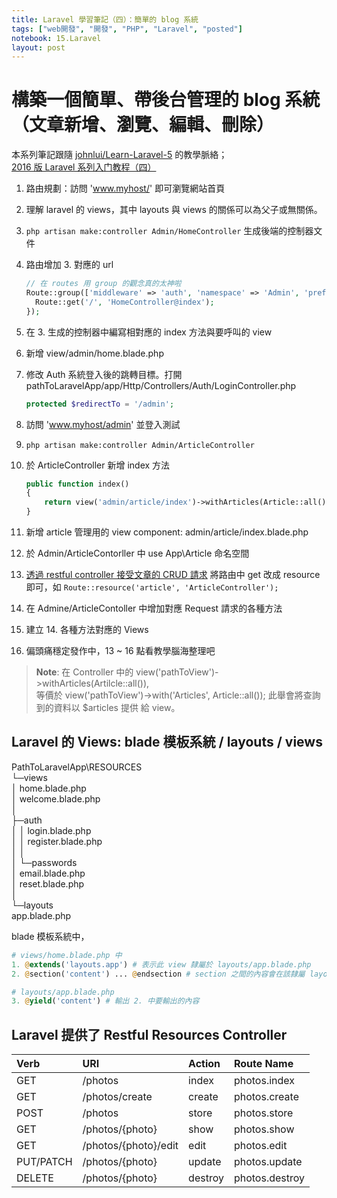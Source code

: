 ```yaml
---
title: Laravel 學習筆記（四）：簡單的 blog 系統
tags: ["web開發", "開發", "PHP", "Laravel", "posted"]
notebook: 15.Laravel
layout: post
---
```

# 構築一個簡單、帶後台管理的 blog 系統（文章新增、瀏覽、編輯、刪除）

本系列筆記跟隨 [johnlui/Learn-Laravel-5][1] 的教學脈絡；  
[2016 版 Laravel 系列入门教程（四）][2]

1. 路由規劃：訪問 'www.myhost/' 即可瀏覽網站首頁
2. 理解 laravel 的 views，其中 layouts 與 views 的關係可以為父子或無關係。
3. `php artisan make:controller Admin/HomeController` 生成後端的控制器文件
4. 路由增加 3. 對應的 url

    ```php
    // 在 routes 用 group 的觀念真的太神啦  
    Route::group(['middleware' => 'auth', 'namespace' => 'Admin', 'prefix' => 'admin'], function(){
      Route::get('/', 'HomeController@index');
    });
    ```
5. 在 3. 生成的控制器中編寫相對應的 index 方法與要呼叫的 view
6. 新增 view/admin/home.blade.php
7. 修改 Auth 系統登入後的跳轉目標。打開 pathToLaravelApp/app/Http/Controllers/Auth/LoginController.php  

    ```php
    protected $redirectTo = '/admin';
    ```
8. 訪問 'www.myhost/admin' 並登入測試
9. `php artisan make:controller Admin/ArticleController`
10. 於 ArticleController 新增 index 方法

    ```php
    public function index()
    {
        return view('admin/article/index')->withArticles(Article::all());
    }
    ```
11. 新增 article 管理用的 view component: admin/article/index.blade.php
12. 於 Admin/ArticleContorller 中 use App\Article 命名空間
13. [透過 restful controller 接受文章的 CRUD 請求](#laravel-restful-route)
將路由中 get 改成 resource 即可，如 `Route::resource('article', 'ArticleController');`
14. 在 Admine/ArticleContoller 中增加對應 Request 請求的各種方法
15. 建立 14. 各種方法對應的 Views
16. 偏頭痛穩定發作中，13 ~ 16 點看教學腦海整理吧

> **Note**: 在 Controller 中的 view('pathToView')->withArticles(Artilcle::all()),  
> 等價於 view('pathToView')->with('Articles', Article::all());
> 此舉會將查詢到的資料以 $articles 提供 給 view。

## Laravel 的 Views: blade 模板系統 / layouts / views
PathToLaravelApp\RESOURCES  
└─views  
    │  home.blade.php  
    │  welcome.blade.php  
    │  
    ├─auth  
    │  │  login.blade.php  
    │  │  register.blade.php  
    │  │  
    │  └─passwords  
    │          email.blade.php  
    │          reset.blade.php  
    │  
    └─layouts  
            app.blade.php  

blade 模板系統中，  

```php
# views/home.blade.php 中
1. @extends('layouts.app') # 表示此 view 隸屬於 layouts/app.blade.php
2. @section('content') ... @endsection # section 之間的內容會在該隸屬 layouts 下輸出

# layouts/app.blade.php
3. @yield('content') # 輸出 2. 中要輸出的內容
```

<a name="laravel-restful-route"></a>  
## Laravel 提供了 Restful Resources Controller  

| Verb      | URI                  | Action  | Route Name     |
|:----------|:---------------------|:--------|:---------------|
| GET       | /photos              | index   | photos.index   |
| GET       | /photos/create       | create  | photos.create  |
| POST      | /photos              | store   | photos.store   |
| GET       | /photos/{photo}      | show    | photos.show    |
| GET       | /photos/{photo}/edit | edit    | photos.edit    |
| PUT/PATCH | /photos/{photo}      | update  | photos.update  |
| DELETE    | /photos/{photo}      | destroy | photos.destroy |
  

[1]: https://github.com/johnlui/Learn-Laravel-5/ "2016 版 Laravel 系列入门教程"
[2]: https://github.com/johnlui/Learn-Laravel-5/issues/7 "2016 版 Laravel 系列入门教程（四）"

